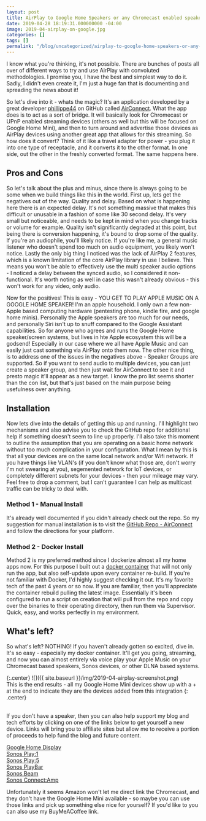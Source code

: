 ```yaml
---
layout: post
title: AirPlay to Google Home Speakers or any Chromecast enabled speaker ... yes really!
date: 2019-04-28 18:19:31.000000000 -04:00
image: 2019-04-airplay-on-google.jpg
categories: []
tags: []
permalink: "/blog/uncategorized/airplay-to-google-home-speakers-or-any-chromecast-enabled-speaker-yes-really/"
---
```

I know what you're thinking, it's not possible. There are bunches of posts all over of different ways to try and use AirPlay with convoluted methodologies. I promise you, I have the best and simplest way to do it. Sadly, I didn't even create it, I'm just a huge fan that is documenting and spreading the news about it!

So let's dive into it - whats the magic? It's an application developed by a great developer [phillippe44](https://github.com/philippe44) on GitHub called [AirConnect](https://github.com/philippe44/AirConnect). What the app does is to act as a sort of bridge. It will basically look for Chromecast or UPnP enabled streaming devices (others as well but this will be focused on Google Home Mini), and then to turn around and advertise those devices as AirPlay devices using another great app that allows for this streaming. So how does it convert? Think of it like a travel adapter for power - you plug it into one type of receptacle, and it converts it to the other format. In one side, out the other in the freshly converted format. The same happens here.

## Pros and Cons

So let's talk about the plus and minus, since there is always going to be some when we build things like this in the world. First up, lets get the negatives out of the way. Quality and delay. Based on what is happening here there is an expected delay. It's not something massive that makes this difficult or unusable in a fashion of some like 30 second delay. It's very small but noticeable, and needs to be kept in mind when you change tracks or volume for example. Quality isn't significantly degraded at this point, but being there is conversion happening, it's bound to drop some of the quality. If you're an audiophile, you'll likely notice. If you're like me, a general music listener who doesn't spend too much on audio equipment, you likely won't notice. Lastly the only big thing I noticed was the lack of AirPlay 2 features, which is a known limitation of the core AirPlay library in use I believe. This means you won't be able to effectively use the multi speaker audio options - I noticed a delay between the synced audio, so I considered it non-functional. It's worth noting as well in case this wasn't already obvious - this won't work for any video, only audio.

Now for the positives! This is easy - YOU GET TO PLAY APPLE MUSIC ON A GOOGLE HOME SPEAKER! I'm an apple household. I only own a few non-Apple based computing hardware (pentesting phone, kindle fire, and google home minis). Personally the Apple speakers are too much for our needs, and personally Siri isn't up to snuff compared to the Google Assistant capabilities. So for anyone who agrees and runs the Google Home speaker/screen systems, but lives in hte Apple ecosystem this will be a godsend! Especially in our case where we all have Apple Music and can easily just cast something via AirPlay onto them now. The other nice thing, is to address one of the issues in the negatives above - Speaker Groups are supported. So if you want to send audio to multiple devices, you can just create a speaker group, and then just wait for AirConnect to see it and presto magic it'll appear as a new target. I know the pro list seems shorter than the con list, but that's just based on the main purpose being usefulness over anything.

## Installation

Now lets dive into the details of getting this up and running. I'll highlight two mechanisms and also advise you to check the GitHub repo for additional help if something doesn't seem to line up properly. I'll also take this moment to outline the assumption that you are operating on a basic home network without too much complication in your configuration. What I mean by this is that all your devices are on the same local network and/or Wifi network. If you have things like VLAN's (if you don't know what those are, don't worry I'm not swearing at you), segemented network for IoT devices, or completely different subnets for your devices - then your mileage may vary. Feel free to drop a comment, but I can't guarantee I can help as multicast traffic can be tricky to deal with.

### Method 1 - Manual Install

It's already well documented if you didn't already check out the repo. So my suggestion for manual installation is to visit the [GitHub Repo - AirConnect](https://github.com/philippe44/AirConnect/tree/master/bin#installing) and follow the directions for your platform.

### Method 2 - Docker Install

Method 2 is my preferred method since I dockerize almost all my home apps now. For this purpose I built out a [docker container](https://hub.docker.com/r/1activegeek/airconnect) that will not only run the app, but also self-update upon every container re-build. If you're not familiar with Docker, I'd highly suggest checking it out. It's my favorite tech of the past 4 years or so now. If you are familiar, then you'll appreciate the container rebuild pulling the latest image. Essentially it's been configured to run a script on creation that will pull from the repo and copy over the binaries to their operating directory, then run them via Supervisor. Quick, easy, and works perfectly in my environment.

## What's left?

So what's left? NOTHING! If you haven't already gotten so excited, dive in. It's so easy - especially my docker container. It'll get you going, streaming, and now you can almost entirely via voice play your Apple Music on your Chromecast based speakers, Sonos devices, or other DLNA based systems.

{:.center}
![]({{ site.baseurl }}/img/2019-04-airplay-screenshot.png)
<br>
This is the end results - all my Google Home Mini devices show up with a + at the end to indicate they are the devices added from this integration
{: .center}
<style>
.center {
  text-align: center;
}
</style>
<br>
If you don't have a speaker, then you can also help support my blog and tech efforts by clicking on one of the links below to get yourself a new device. Links will bring you to affiliate sites but allow me to receive a portion of proceeds to help fund the blog and future content.

[Google Home Display](https://amzn.to/2GTlHNV)  
[Sonos Play:1](https://amzn.to/2PCngn9)  
[Sonos Play:5](https://amzn.to/2GRRwb6)  
[Sonos PlayBar](https://amzn.to/2XWyB4zhttps://amzn.to/2XWyB4z)  
[Sonos Beam](https://amzn.to/2GR7Usc)  
[Sonos Connect:Amp](https://amzn.to/2INgWsy)

Unfortunately it seems Amazon won't let me direct link the Chromecast, and they don't have the Google Home Mini available - so maybe you can use those links and pick up something else nice for yourself? If you'd like to you can also use my BuyMeACoffee link.